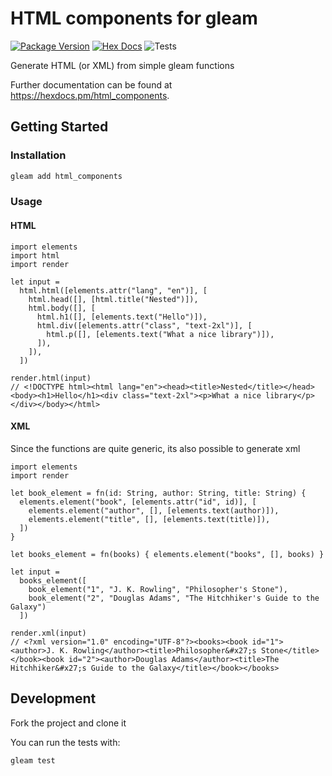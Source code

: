 # HTML components for gleam

[![Package Version](https://img.shields.io/hexpm/v/html_components)](https://hex.pm/packages/html_components)
[![Hex Docs](https://img.shields.io/badge/hex-docs-ffaff3)](https://hexdocs.pm/html_components/)
![Tests](https://github.com/andre-dasilva/html_components/actions/workflows/test.yml/badge.svg)

Generate HTML (or XML) from simple gleam functions

Further documentation can be found at <https://hexdocs.pm/html_components>.

## Getting Started

### Installation

```sh
gleam add html_components
```

### Usage

#### HTML

```gleam
import elements
import html
import render

let input =
  html.html([elements.attr("lang", "en")], [
    html.head([], [html.title("Nested")]),
    html.body([], [
      html.h1([], [elements.text("Hello")]),
      html.div([elements.attr("class", "text-2xl")], [
        html.p([], [elements.text("What a nice library")]),
      ]),
    ]),
  ])

render.html(input)
// <!DOCTYPE html><html lang="en"><head><title>Nested</title></head><body><h1>Hello</h1><div class="text-2xl"><p>What a nice library</p></div></body></html>
```

#### XML
Since the functions are quite generic, its also possible to generate xml

```gleam
import elements
import render

let book_element = fn(id: String, author: String, title: String) {
  elements.element("book", [elements.attr("id", id)], [
    elements.element("author", [], [elements.text(author)]),
    elements.element("title", [], [elements.text(title)]),
  ])
}

let books_element = fn(books) { elements.element("books", [], books) }

let input =
  books_element([
    book_element("1", "J. K. Rowling", "Philosopher's Stone"),
    book_element("2", "Douglas Adams", "The Hitchhiker's Guide to the Galaxy")
  ])

render.xml(input)
// <?xml version="1.0" encoding="UTF-8"?><books><book id="1"><author>J. K. Rowling</author><title>Philosopher&#x27;s Stone</title></book><book id="2"><author>Douglas Adams</author><title>The Hitchhiker&#x27;s Guide to the Galaxy</title></book></books>
```

## Development

Fork the project and clone it

You can run the tests with:

```sh
gleam test
```
